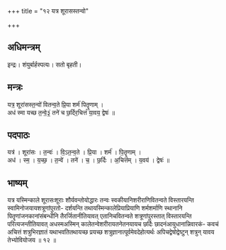 +++
title = "१२ यत्र शूरासस्तन्वो"

+++
## अधिमन्त्रम्
इन्द्रः। शंयुर्बार्हस्पत्यः। सतो बृहती।

## मन्त्रः
यत्र॒ शूरा॑सस्त॒न्वो॑ वितन्व॒ते प्रि॒या शर्म॑ पितॄ॒णाम् ।  
अध॑ स्मा यच्छ त॒न्वे॒३॒॑ तने॑ च छ॒र्दिर॒चित्तं॑ या॒वय॒ द्वेषः॑ ॥

## पदपाठः
यत्र॑ । शूरा॑सः । त॒न्वः॑ । वि॒ऽत॒न्व॒ते । प्रि॒या । शर्म॑ । पि॒तॄ॒णाम् ।  
अध॑ । स्म॒ । य॒च्छ॒ । त॒न्वे॑ । तने॑ । च॒ । छ॒र्दिः । अ॒चित्त॑म् । य॒वय॑ । द्वेषः॑ ॥

## भाष्यम्
यत्र यस्मिन्काले शूरासःशूराः शौर्यवन्तोयोद्धारः तन्वः स्वकीयानिशरीराणिवितन्वते विस्तारयन्ति स्वामिनोजयायशत्रूणांपुरतो- दर्शयन्ति तथायस्मिन्कालेप्रियाप्रियाणि शर्मशर्माणि स्थानानि पितॄणांजनकानांसंबन्धीनि तैरर्जितानीतियावत् एतानिचवितन्वते शत्रूणांपुरस्तात् विस्तारयन्ति परित्यजन्तीतियावत् अधस्मअस्मिन् कालेतन्वेशरीरायतनेतनयायच छर्दिः छादनंआयुधानान्निवारकं- कवचं अचित्तं शत्रुभिरज्ञातं यथाभवतितथायच्छ प्रयच्छ शत्रुज्ञानात्पूर्वमेवदेहोत्यर्थः अपिचद्वेषोद्वेष्टुन् शत्रुन् यावय तेभ्योवियोजय ॥ १२ ॥